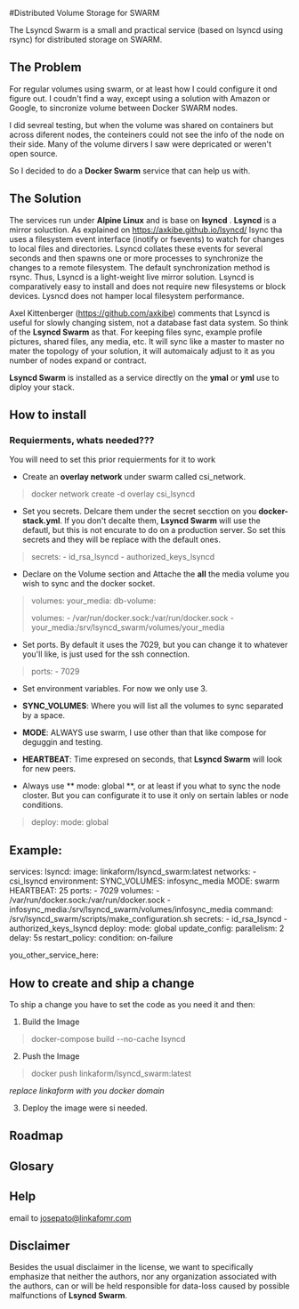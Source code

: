 
#Distributed Volume Storage for SWARM

The Lsyncd Swarm is a small and practical service (based on lsyncd using rsync) for distributed storage on SWARM.

## The Problem 
For regular volumes using swarm, or at least how I could configure it ond figure out. I coudn't find a way, except using a solution with Amazon or Google, to sincronize volume between Docker SWARM nodes. 


I did sevreal testing, but when the volume was shared on containers but across diferent nodes, the conteiners could not see the info of the node on their side. Many of the volume dirvers I saw were depricated or weren't open source.

So I decided to do a **Docker Swarm** service that can help us with.

## The Solution

The services run under **Alpine Linux** and is base on **lsyncd** . **Lsyncd** is a mirror soluction. As explained on https://axkibe.github.io/lsyncd/ lsync tha uses a filesystem event interface (inotify or fsevents) to watch for changes to local files and directories. Lsyncd collates these events for several seconds and then spawns one or more processes to synchronize the changes to a remote filesystem. The default synchronization method is rsync. Thus, Lsyncd is a light-weight live mirror solution. Lsyncd is comparatively easy to install and does not require new filesystems or block devices. Lysncd does not hamper local filesystem performance.

Axel Kittenberger (https://github.com/axkibe) comments that Lsyncd is useful for slowly changing sistem, not a database fast data system. So think of the **Lsyncd Swarm** as that. For keeping files sync, example profile pictures, shared files, any media, etc. It will sync like a master to master no mater the topology of your solution, it will automaicaly adjust to it as you number of nodes expand or contract. 

**Lsyncd Swarm** is installed as a service directly on the **ymal** or **yml** use to diploy your stack.

## How to install
### Requierments, whats needed???

You will need to set this prior requierments for it to work
- Create an **overlay network** under swarm called csi_network.

> docker network create -d overlay csi_lsyncd

- Set you secrets. Delcare them under the secret secction on you **docker-stack.yml**. If you don't decalte them, **Lsyncd Swarm** will use the defautl, but this is not encurate to do on a production server. So set this secrets and they will be replace with the default ones.

>    secrets:
>      - id_rsa_lsyncd
>      - authorized_keys_lsyncd
>
>
- Declare on the Volume section and Attache the **all** the media volume you wish to sync and the docker socket.


>   volumes:
>      your_media:
>      db-volume:
>
>
>   volumes:
>      - /var/run/docker.sock:/var/run/docker.sock
>      - your_media:/srv/lsyncd_swarm/volumes/your_media
>

- Set ports. By default it uses the 7029, but you can change it to whatever you'll like, is just used for the ssh connection. 

>
> ports:
      - 7029
>

- Set environment variables. For now we only use 3. 

- **SYNC_VOLUMES**: Where you will list all the volumes to sync separated by a space.
- **MODE**: ALWAYS use swarm, I use other than that like compose for deguggin and testing.
- **HEARTBEAT**: Time expresed on seconds, that **Lsyncd Swarm** will look for new peers.

- Always use ** mode: global **, or at least if you what to sync the node closter. But you can configurate it to use it only on sertain lables or node conditions.

>    deploy:
>     mode: global



## Example: 

services:
  lsyncd:
    image: linkaform/lsyncd_swarm:latest
    networks:
      - csi_lsyncd
    environment:
      SYNC_VOLUMES: infosync_media
      MODE: swarm
      HEARTBEAT: 25
    ports:
      - 7029
    volumes:
      - /var/run/docker.sock:/var/run/docker.sock
      - infosync_media:/srv/lsyncd_swarm/volumes/infosync_media
    command: /srv/lsyncd_swarm/scripts/make_configuration.sh
    secrets:
      - id_rsa_lsyncd
      - authorized_keys_lsyncd
    deploy:
      mode: global
      update_config:
        parallelism: 2
        delay: 5s
      restart_policy:
        condition: on-failure

  you_other_service_here:


## How to create and ship a change

To ship a change you have to set the code as you need it and then:

1. Build the Image

> docker-compose build --no-cache lsyncd

2. Push the Image

> docker push linkaform/lsyncd_swarm:latest

*replace linkaform with you docker domain*

3. Deploy the image were si needed.

## Roadmap


## Glosary

## Help
email to josepato@linkafomr.com

## Disclaimer


Besides the usual disclaimer in the license, we want to specifically emphasize that neither the authors, nor any organization associated with the authors, can or will be held responsible for data-loss caused by possible malfunctions of **Lsyncd Swarm**.